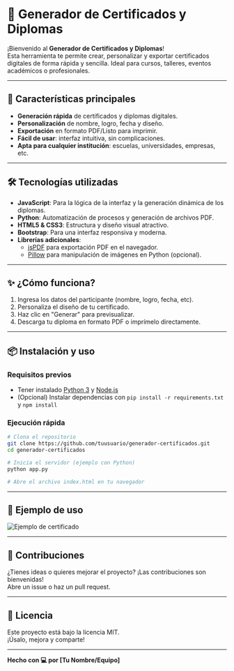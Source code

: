 # 🏅 Generador de Certificados y Diplomas

¡Bienvenido al **Generador de Certificados y Diplomas**!  
Esta herramienta te permite crear, personalizar y exportar certificados digitales de forma rápida y sencilla. Ideal para cursos, talleres, eventos académicos o profesionales.

---

## 🚀 Características principales

- **Generación rápida** de certificados y diplomas digitales.
- **Personalización** de nombre, logro, fecha y diseño.
- **Exportación** en formato PDF/Listo para imprimir.
- **Fácil de usar**: interfaz intuitiva, sin complicaciones.
- **Apta para cualquier institución**: escuelas, universidades, empresas, etc.

---

## 🛠️ Tecnologías utilizadas

- **JavaScript**: Para la lógica de la interfaz y la generación dinámica de los diplomas.
- **Python**: Automatización de procesos y generación de archivos PDF.
- **HTML5 & CSS3**: Estructura y diseño visual atractivo.
- **Bootstrap**: Para una interfaz responsiva y moderna.
- **Librerías adicionales**:  
  - [jsPDF](https://github.com/parallax/jsPDF) para exportación PDF en el navegador.  
  - [Pillow](https://python-pillow.org/) para manipulación de imágenes en Python (opcional).

---

## ✨ ¿Cómo funciona?

1. Ingresa los datos del participante (nombre, logro, fecha, etc).
2. Personaliza el diseño de tu certificado.
3. Haz clic en "Generar" para previsualizar.
4. Descarga tu diploma en formato PDF o imprímelo directamente.

---

## 📦 Instalación y uso

### Requisitos previos
- Tener instalado [Python 3](https://www.python.org/) y [Node.js](https://nodejs.org/)
- (Opcional) Instalar dependencias con `pip install -r requirements.txt` y `npm install`

### Ejecución rápida

```bash
# Clona el repositorio
git clone https://github.com/tuusuario/generador-certificados.git
cd generador-certificados

# Inicia el servidor (ejemplo con Python)
python app.py

# Abre el archivo index.html en tu navegador
```

---

## 🎨 Ejemplo de uso

![Ejemplo de certificado](./screenshots/ejemplo-certificado.png)

---

## 🤝 Contribuciones

¿Tienes ideas o quieres mejorar el proyecto? ¡Las contribuciones son bienvenidas!  
Abre un issue o haz un pull request.

---

## 📄 Licencia

Este proyecto está bajo la licencia MIT.  
¡Úsalo, mejora y comparte!

---

**Hecho con 💻 por [Tu Nombre/Equipo]**
